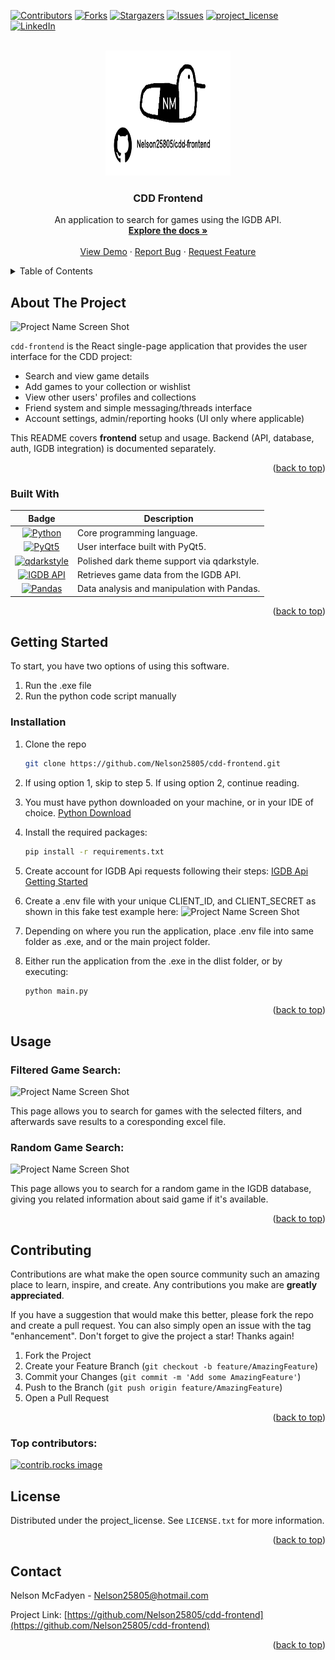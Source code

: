 <!-- Improved compatibility of back to top link: See: https://github.com/othneildrew/Best-README-Template/pull/73 -->
<a id="readme-top"></a>

<!-- PROJECT SHIELDS -->
<!--
*** I'm using markdown "reference style" links for readability.
*** Reference links are enclosed in brackets [ ] instead of parentheses ( ).
*** See the bottom of this document for the declaration of the reference variables
*** for contributors-url, forks-url, etc. This is an optional, concise syntax you may use.
*** https://www.markdownguide.org/basic-syntax/#reference-style-links
-->
[![Contributors][contributors-shield]][contributors-url]
[![Forks][forks-shield]][forks-url]
[![Stargazers][stars-shield]][stars-url]
[![Issues][issues-shield]][issues-url]
[![project_license][license-shield]][license-url]
[![LinkedIn][linkedin-shield]][linkedin-url]

<!-- PROJECT LOGO -->
<br />
<div align="center">
  <a href="https://github.com/Nelson25805/cdd-frontend">
    <img src="GithubImages/logo.png" alt="Logo" width="200" height="200">
  </a>

<h3 align="center">CDD Frontend</h3>



  <p align="center">
    An application to search for games using the IGDB API.
    <br />
    <a href="https://github.com/Nelson25805/cdd-frontend"><strong>Explore the docs »</strong></a>
    <br />
    <br />
    <a href="https://github.com/Nelson25805/cdd-frontend">View Demo</a>
    &middot;
    <a href="https://github.com/Nelson25805/cdd-frontend/issues/new?labels=bug&template=bug-report---.md">Report Bug</a>
    &middot;
    <a href="https://github.com/Nelson25805/cdd-frontend/issues/new?labels=enhancement&template=feature-request---.md">Request Feature</a>
  </p>
</div>

<!-- TABLE OF CONTENTS -->
<details>
  <summary>Table of Contents</summary>
  <ol>
    <li>
      <a href="#about-the-project">About The Project</a>
      <ul>
        <li><a href="#built-with">Built With</a></li>
      </ul>
    </li>
    <li>
      <a href="#getting-started">Getting Started</a>
      <ul>
        <li><a href="#installation">Installation</a></li>
      </ul>
    </li>
    <li><a href="#usage">Usage</a></li>
    <!-- <li><a href="#roadmap">Roadmap</a></li> -->
    <li><a href="#contributing">Contributing</a></li>
    <li><a href="#license">License</a></li>
    <li><a href="#contact">Contact</a></li>
  </ol>
</details>



<!-- ABOUT THE PROJECT -->
## About The Project

![Project Name Screen Shot][project-screenshot]

`cdd-frontend` is the React single-page application that provides the user interface for the CDD project:

- Search and view game details
- Add games to your collection or wishlist
- View other users' profiles and collections
- Friend system and simple messaging/threads interface
- Account settings, admin/reporting hooks (UI only where applicable)

This README covers **frontend** setup and usage. Backend (API, database, auth, IGDB integration) is documented separately.

<p align="right">(<a href="#readme-top">back to top</a>)</p>


  ### Built With

| Badge | Description |
|:-----:|-------------|
| [![Python](GithubImages/pythonShield.svg)][Python-url] | Core programming language. |
| [![PyQt5](GithubImages/pyqt5Shield.svg)][PyQt5-url] | User interface built with PyQt5. |
| [![qdarkstyle](GithubImages/qDarkStyleShield.svg)][qdarkstyle-url] | Polished dark theme support via qdarkstyle. |
| [![IGDB API](GithubImages/igdbApiShield.svg)][igdb-api-url] | Retrieves game data from the IGDB API. |
| [![Pandas](GithubImages/pandasShield.svg)][pandas-url] | Data analysis and manipulation with Pandas. |


<p align="right">(<a href="#readme-top">back to top</a>)</p>


<!-- GETTING STARTED -->
## Getting Started

To start, you have two options of using this software.
1) Run the .exe file
2) Run the python code script manually

### Installation

1. Clone the repo
   ```sh
   git clone https://github.com/Nelson25805/cdd-frontend.git
   ```
   
2. If using option 1, skip to step 5.
   If using option 2, continue reading.
   
3. You must have python downloaded on your machine, or in your IDE of choice.
   [Python Download](https://www.python.org/downloads/)

4. Install the required packages:
   ```sh
   pip install -r requirements.txt
   ```
   
5. Create account for IGDB Api requests following their steps:
   [IGDB Api Getting Started](https://api-docs.igdb.com/#getting-started)

7. Create a .env file with your unique CLIENT_ID, and CLIENT_SECRET as shown in this fake test example here:
   ![Project Name Screen Shot][project-screenshot5]

8. Depending on where you run the application, place .env file into same folder as .exe, and or the main project folder. 

9. Either run the application from the .exe in the dlist folder, or by executing:
    ```sh
   python main.py
   ```

<p align="right">(<a href="#readme-top">back to top</a>)</p>

<!-- USAGE EXAMPLES -->
## Usage

### Filtered Game Search:
![Project Name Screen Shot][project-screenshot2]

This page allows you to search for games with the selected filters, and afterwards save results to a coresponding excel file.


### Random Game Search:
![Project Name Screen Shot][project-screenshot3]

This page allows you to search for a random game in the IGDB database, giving you related information about said game if it's available.

<p align="right">(<a href="#readme-top">back to top</a>)</p>



<!-- ROADMAP -->
<!--
## Roadmap

- [ ] Feature 1
- [ ] Feature 2
- [ ] Feature 3
    - [ ] Nested Feature

See the [open issues](https://github.com/Nelson25805/cdd-frontend/issues) for a full list of proposed features (and known issues).

<p align="right">(<a href="#readme-top">back to top</a>)</p>
-->



<!-- CONTRIBUTING -->
## Contributing

Contributions are what make the open source community such an amazing place to learn, inspire, and create. Any contributions you make are **greatly appreciated**.

If you have a suggestion that would make this better, please fork the repo and create a pull request. You can also simply open an issue with the tag "enhancement".
Don't forget to give the project a star! Thanks again!

1. Fork the Project
2. Create your Feature Branch (`git checkout -b feature/AmazingFeature`)
3. Commit your Changes (`git commit -m 'Add some AmazingFeature'`)
4. Push to the Branch (`git push origin feature/AmazingFeature`)
5. Open a Pull Request

<p align="right">(<a href="#readme-top">back to top</a>)</p>

### Top contributors:

<a href="https://github.com/Nelson25805/cdd-frontendgraphs/contributors">
  <img src="https://contrib.rocks/image?repo=Nelson25805/cdd-frontend" alt="contrib.rocks image" />
</a>



<!-- LICENSE -->
## License

Distributed under the project_license. See `LICENSE.txt` for more information.

<p align="right">(<a href="#readme-top">back to top</a>)</p>



<!-- CONTACT -->
## Contact

Nelson McFadyen <!-- - [@twitter_handle](https://twitter.com/twitter_handle) --> - Nelson25805@hotmail.com

Project Link: [https://github.com/Nelson25805/cdd-frontend](https://github.com/Nelson25805/cdd-frontend)

<p align="right">(<a href="#readme-top">back to top</a>)</p>


<!-- MARKDOWN LINKS & IMAGES -->
<!-- https://www.markdownguide.org/basic-syntax/#reference-style-links -->
[contributors-shield]: https://img.shields.io/github/contributors/Nelson25805/cdd-frontend.svg?style=for-the-badge
[contributors-url]: https://github.com/Nelson25805/cdd-frontend/graphs/contributors
[forks-shield]: https://img.shields.io/github/forks/Nelson25805/cdd-frontend.svg?style=for-the-badge
[forks-url]: https://github.com/Nelson25805/cdd-frontend/network/members
[stars-shield]: https://img.shields.io/github/stars/Nelson25805/cdd-frontend.svg?style=for-the-badge
[stars-url]: https://github.com/Nelson25805/cdd-frontend/stargazers
[issues-shield]: https://img.shields.io/github/issues/Nelson25805/cdd-frontend.svg?style=for-the-badge
[issues-url]: https://github.com/Nelson25805/cdd-frontend/issues
[license-shield]: https://img.shields.io/github/license/Nelson25805/cdd-frontend.svg?style=for-the-badge
[license-url]: https://github.com/Nelson25805/cdd-frontend/blob/master/LICENSE.txt
[linkedin-shield]: https://img.shields.io/badge/-LinkedIn-black.svg?style=for-the-badge&logo=linkedin&colorB=555
[linkedin-url]: https://www.linkedin.com/in/nelson-mcfadyen-806134133/

[project-Image]: GithubImages/projectImage.png

[project-screenshot]: GithubImages/mainScreen.png
[project-screenshot2]: GithubImages/filteredGameSearch.gif
[project-screenshot3]: GithubImages/randomGameSearch.gif

[project-screenshot4]: GithubImages/excelExample.png
[project-screenshot5]: GithubImages/envExample.png


[Python-url]: https://www.python.org/downloads/
[PyQt5-url]: https://pypi.org/project/PyQt5/
[qdarkstyle-url]: https://pypi.org/project/QDarkStyle/
[igdb-api-url]: https://api-docs.igdb.com/
[pandas-url]: https://pandas.pydata.org/

[Python]: https://img.shields.io/badge/python-3670A0?style=for-the-badge&logo=python&logoColor=ffdd54
[Python-url]: https://www.python.org/downloads/
[Tkinter]: https://img.shields.io/badge/Tkinter-8.6-green
[Tkinter-url]: https://docs.python.org/3/library/tkinter.html


[JQuery.com]: https://img.shields.io/badge/jQuery-0769AD?style=for-the-badge&logo=jquery&logoColor=white
[JQuery-url]: https://jquery.com 

